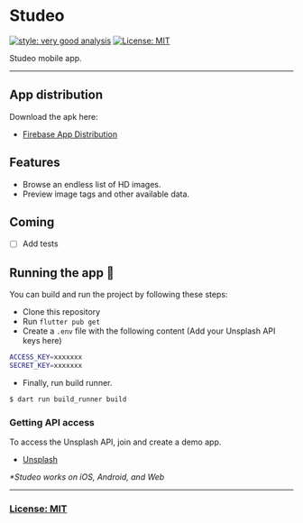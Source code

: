 # Studeo

[![style: very good analysis][very_good_analysis_badge]][very_good_analysis_link]
[![License: MIT][license_badge]][license_link]

Studeo mobile app.

---

## App distribution

Download the apk here:

- [Firebase App Distribution][app_distribution_link]

## Features

- Browse an endless list of HD images.
- Preview image tags and other available data.

## Coming

- [ ] Add tests

## Running the app 🚀

You can build and run the project by following these steps:

* Clone this repository
* Run `flutter pub get`
* Create a `.env` file with the following content (Add your Unsplash API keys here)

```sh
ACCESS_KEY=xxxxxxx
SECRET_KEY=xxxxxxx
```

* Finally, run build runner.

```sh
$ dart run build_runner build
```

### Getting API access

To access the Unsplash API, join and create a demo app.

- [Unsplash][unsplash_join]

_\*Studeo works on iOS, Android, and Web_

---

### [License: MIT](LICENSE.md)

[license_badge]: https://img.shields.io/badge/license-MIT-blue.svg
[license_link]: https://opensource.org/licenses/MIT
[very_good_analysis_badge]: https://img.shields.io/badge/style-very_good_analysis-B22C89.svg
[very_good_analysis_link]: https://pub.dev/packages/very_good_analysis
[app_distribution_link]: https://
[unsplash_join]: https://unsplash.com/oauth/applications
